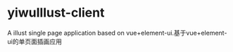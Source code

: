 # yiwuIllust-client
A illust single page application based on vue+element-ui.基于vue+element-ui的单页面插画应用
